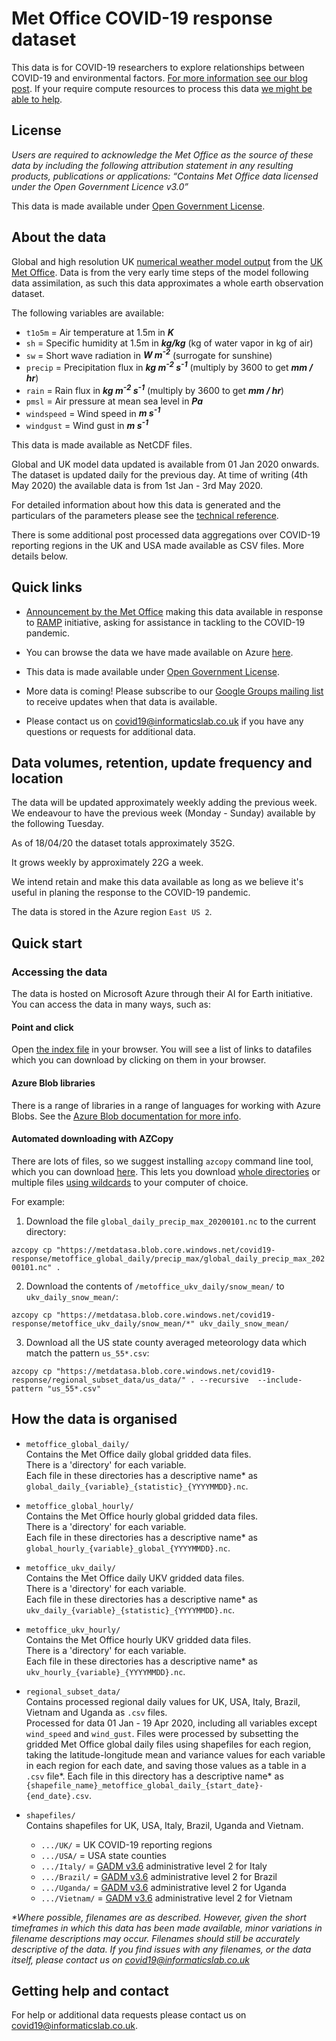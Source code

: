 # Met Office COVID-19 response dataset

This data is for COVID-19 researchers to explore relationships between COVID-19 and environmental factors. [For more information see our blog post](https://medium.com/informatics-lab/met-office-and-partners-offer-data-and-platform-for-covid-19-researchers-83848ac55f5f). If your require compute resources to process this data [we might be able to help](https://medium.com/informatics-lab/met-office-and-partners-offer-data-and-platform-for-covid-19-researchers-83848ac55f5f).

## License

_Users are required to acknowledge the Met Office as the source of these data by including the following attribution statement in any resulting products, publications or applications: “Contains Met Office data licensed under the Open Government Licence v3.0”_

This data is made available under [Open Government License](http://www.nationalarchives.gov.uk/doc/open-government-licence/version/3/).

## About the data

Global and high resolution UK [numerical weather model output](https://www.metoffice.gov.uk/research/approach/modelling-systems/unified-model/weather-forecasting) from the [UK Met Office](https://www.metoffice.gov.uk/). Data is from the very early time steps of the model following data assimilation, as such this data approximates a whole earth observation dataset.

The following variables are available:

- `t1o5m` = Air temperature at 1.5m in _**K**_
- `sh` = Specific humidity at 1.5m in _**kg/kg**_ (kg of water vapor in kg of air)
- `sw` = Short wave radiation in _**W m<sup>-2</sup>**_ (surrogate for sunshine)
- `precip` = Precipitation flux in _**kg m<sup>-2</sup> s<sup>-1</sup>**_ (multiply by 3600 to get _**mm / hr**_)
- `rain` = Rain flux in _**kg m<sup>-2</sup> s<sup>-1</sup>**_ (multiply by 3600 to get _**mm / hr**_)
- `pmsl` = Air pressure at mean sea level in _**Pa**_
- `windspeed` = Wind speed in _**m s<sup>-1</sup>**_
- `windgust` = Wind gust in _**m s<sup>-1</sup>**_

This data is made available as NetCDF files.

Global and UK model data updated is available from 01 Jan 2020 onwards. The dataset is updated daily for the previous day. At time of writing (4th May 2020) the available data is from 1st Jan - 3rd May 2020.

For detailed information about how this data is generated and the particulars of the parameters please see the [technical reference](https://metdatasa.blob.core.windows.net/covid19-response/README_data_processing.pdf).

There is some additional post processed data aggregations over COVID-19 reporting regions in the UK and USA made available as CSV files. More details below.

## Quick links

- [Announcement by the Met Office](https://medium.com/informatics-lab/met-office-and-partners-offer-data-and-compute-platform-for-covid-19-researchers-83848ac55f5f) making this data available in response to [RAMP](https://epcced.github.io/ramp/) initiative, asking for assistance in tackling to the COVID-19 pandemic.

- You can browse the data we have made available on Azure [here](index.html).

- This data is made available under [Open Government License](http://www.nationalarchives.gov.uk/doc/open-government-licence/version/3/).

- More data is coming! Please subscribe to our [Google Groups mailing list](https://groups.google.com/forum/#!forum/met-office-covid-19-data-and-platform-updates/join) to receive updates when that data is available.

- Please contact us on [covid19@informaticslab.co.uk](mailto:covid19@informaticslab.co.uk) if you have any questions or requests for additional data.

## Data volumes, retention, update frequency and location

The data will be updated approximately weekly adding the previous week. We endeavour to have the previous week (Monday - Sunday) available by the following Tuesday.

As of 18/04/20 the dataset totals approximately 352G. 

It grows weekly by approximately 22G a week.

We intend retain and make this data available as long as we believe it's useful in planing the response to the COVID-19 pandemic.

The data is stored in the Azure region `East US 2`.

## Quick start

### Accessing the data

The data is hosted on Microsoft Azure through their AI for Earth initiative. You can access the data in many ways, such as:

#### Point and click

Open [the index file](https://metdatasa.blob.core.windows.net/covid19-response/index.html) in your browser. You will see a list of links to datafiles which you can download by clicking on them in your browser.

#### Azure Blob libraries

There is a range of libraries in a range of languages for working with Azure Blobs. See the [Azure Blob documentation for more info](https://docs.microsoft.com/en-us/azure/storage/blobs/storage-blobs-overview).

#### Automated downloading with AZCopy

There are lots of files, so we suggest installing `azcopy` command line tool, which you can download [here](https://docs.microsoft.com/en-us/azure/storage/common/storage-use-azcopy-v10#download-azcopy). This lets you download [whole directories](https://docs.microsoft.com/en-us/azure/storage/common/storage-use-azcopy-blobs?toc=/azure/storage/blobs/toc.json#download-the-contents-of-a-directory) or multiple files [using wildcards](https://docs.microsoft.com/en-us/azure/storage/common/storage-use-azcopy-blobs?toc=/azure/storage/blobs/toc.json#use-wildcard-characters-1) to your computer of choice. <br>

For example: <br>
1. Download the file `global_daily_precip_max_20200101.nc` to the current directory:

```azcopy cp "https://metdatasa.blob.core.windows.net/covid19-response/metoffice_global_daily/precip_max/global_daily_precip_max_20200101.nc" .```

2. Download the contents of `/metoffice_ukv_daily/snow_mean/` to `ukv_daily_snow_mean/`:

```azcopy cp "https://metdatasa.blob.core.windows.net/covid19-response/metoffice_ukv_daily/snow_mean/*" ukv_daily_snow_mean/```

3. Download all the US state county averaged meteorology data which match the pattern `us_55*.csv`:

```azcopy cp "https://metdatasa.blob.core.windows.net/covid19-response/regional_subset_data/us_data/" . --recursive  --include-pattern "us_55*.csv"```

## How the data is organised

- `metoffice_global_daily/`<br>
Contains the Met Office daily global gridded data files.<br>
There is a 'directory' for each variable.<br>
Each file in these directories has a descriptive name* as `global_daily_{variable}_{statistic}_{YYYYMMDD}.nc`.

- `metoffice_global_hourly/`<br>
Contains the Met Office hourly global gridded data files.<br>
There is a 'directory' for each variable.<br>
Each file in these directories has a descriptive name* as `global_hourly_{variable}_global_{YYYYMMDD}.nc`.

- `metoffice_ukv_daily/`<br>
Contains the Met Office daily UKV gridded data files.<br>
There is a 'directory' for each variable.<br>
Each file in these directories has a descriptive name* as `ukv_daily_{variable}_{statistic}_{YYYYMMDD}.nc`.

- `metoffice_ukv_hourly/`<br>
Contains the Met Office hourly UKV gridded data files.<br>
There is a 'directory' for each variable.<br>
Each file in these directories has a descriptive name* as `ukv_hourly_{variable}_{YYYYMMDD}.nc`.

- `regional_subset_data/`<br>
Contains processed regional daily values for UK, USA, Italy, Brazil, Vietnam and Uganda as `.csv` files.<br>
Processed for data 01 Jan - 19 Apr 2020, including all variables except `wind_speed` and `wind_gust`.
Files were processed by subsetting the gridded Met Office global daily files using shapefiles for each region, taking the latitude-longitude mean and variance values for each variable in each region for each date, and saving those values as a table in a `.csv` file*.
Each file in this directory has a descriptive name* as `{shapefile_name}_metoffice_global_daily_{start_date}-{end_date}.csv`.

- `shapefiles/`<br>
Contains shapefiles for UK, USA, Italy, Brazil, Uganda and Vietnam.
  - `.../UK/` = UK COVID-19 reporting regions
  - `.../USA/` = USA state counties
  - `.../Italy/` = [GADM v3.6](https://gadm.org/download_country_v3.html) administrative level 2 for Italy
  - `.../Brazil/` = [GADM v3.6](https://gadm.org/download_country_v3.html) administrative level 2 for Brazil
  - `.../Uganda/` = [GADM v3.6](https://gadm.org/download_country_v3.html) administrative level 2 for Uganda
  - `.../Vietnam/` = [GADM v3.6](https://gadm.org/download_country_v3.html) administrative level 2 for Vietnam

_*Where possible, filenames are as described. However, given the short timeframes in which this data has been made available, minor variations in filename descriptions may occur. Filenames should still be accurately descriptive of the data. If you find issues with any filenames, or the data itself, please contact us on [covid19@informaticslab.co.uk](mailto:covid19@informaticslab.co.uk)_

## Getting help and contact

For help or additional data requests please contact us on [covid19@informaticslab.co.uk](mailto:covid19@informaticslab.co.uk).
